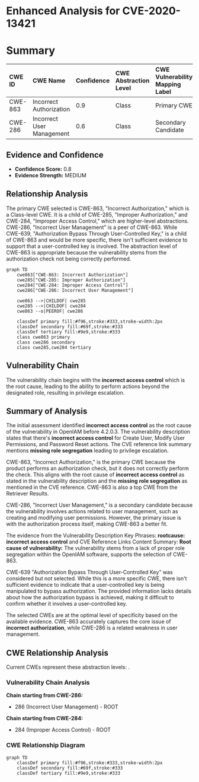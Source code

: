 # Enhanced Analysis for CVE-2020-13421

# Summary

| CWE ID  | CWE Name                                                      | Confidence | CWE Abstraction Level | CWE Vulnerability Mapping Label | CWE-Vulnerability Mapping Notes |
| :-------- | :------------------------------------------------------------ | :--------- | :---------------------- | :------------------------------ | :------------------------------ |
| CWE-863   | Incorrect Authorization                                       | 0.9        | Class                   | Primary CWE                     | Allowed-with-Review             |
| CWE-286   | Incorrect User Management                                   | 0.6        | Class                   | Secondary Candidate             | Allowed-with-Review             |

## Evidence and Confidence

*   **Confidence Score:** 0.8
*   **Evidence Strength:** MEDIUM

## Relationship Analysis

The primary CWE selected is CWE-863, "Incorrect Authorization," which is a Class-level CWE. It is a child of CWE-285, "Improper Authorization," and CWE-284, "Improper Access Control," which are higher-level abstractions. CWE-286, "Incorrect User Management" is a peer of CWE-863. While CWE-639, "Authorization Bypass Through User-Controlled Key," is a child of CWE-863 and would be more specific, there isn't sufficient evidence to support that a user-controlled key is involved. The abstraction level of CWE-863 is appropriate because the vulnerability stems from the authorization check not being correctly performed.

```mermaid
graph TD
    cwe863["CWE-863: Incorrect Authorization"]
    cwe285["CWE-285: Improper Authorization"]
    cwe284["CWE-284: Improper Access Control"]
    cwe286["CWE-286: Incorrect User Management"]
    
    cwe863 -->|CHILDOF| cwe285
    cwe285 -->|CHILDOF| cwe284
    cwe863 --o|PEEROF| cwe286
    
    classDef primary fill:#f96,stroke:#333,stroke-width:2px
    classDef secondary fill:#69f,stroke:#333
    classDef tertiary fill:#9e9,stroke:#333
    class cwe863 primary
    class cwe286 secondary
    class cwe285,cwe284 tertiary
```

## Vulnerability Chain

The vulnerability chain begins with the **incorrect access control** which is the root cause, leading to the ability to perform actions beyond the designated role, resulting in privilege escalation.

## Summary of Analysis

The initial assessment identified **incorrect access control** as the root cause of the vulnerability in OpenIAM before 4.2.0.3. The vulnerability description states that there's **incorrect access control** for Create User, Modify User Permissions, and Password Reset actions. The CVE reference link summary mentions **missing role segregation** leading to privilege escalation.

CWE-863, "Incorrect Authorization," is the primary CWE because the product performs an authorization check, but it does not correctly perform the check. This aligns with the root cause of **incorrect access control** as stated in the vulnerability description and the **missing role segregation** as mentioned in the CVE reference. CWE-863 is also a top CWE from the Retriever Results.

CWE-286, "Incorrect User Management," is a secondary candidate because the vulnerability involves actions related to user management, such as creating and modifying user permissions. However, the primary issue is with the authorization process itself, making CWE-863 a better fit.

The evidence from the Vulnerability Description Key Phrases: **rootcause:** **incorrect access control** and CVE Reference Links Content Summary: **Root cause of vulnerability:** The vulnerability stems from a lack of proper role segregation within the OpenIAM software, supports the selection of CWE-863.

CWE-639 "Authorization Bypass Through User-Controlled Key" was considered but not selected. While this is a more specific CWE, there isn't sufficient evidence to indicate that a user-controlled key is being manipulated to bypass authorization. The provided information lacks details about how the authorization bypass is achieved, making it difficult to confirm whether it involves a user-controlled key.

The selected CWEs are at the optimal level of specificity based on the available evidence. CWE-863 accurately captures the core issue of **incorrect authorization**, while CWE-286 is a related weakness in user management.


## CWE Relationship Analysis

Current CWEs represent these abstraction levels: .


### Vulnerability Chain Analysis

**Chain starting from CWE-286:**
- 286 (Incorrect User Management) - ROOT


**Chain starting from CWE-284:**
- 284 (Improper Access Control) - ROOT



### CWE Relationship Diagram

```mermaid
graph TD
    classDef primary fill:#f96,stroke:#333,stroke-width:2px
    classDef secondary fill:#69f,stroke:#333
    classDef tertiary fill:#9e9,stroke:#333
```